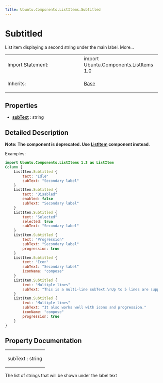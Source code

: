 ```yaml
---
Title: Ubuntu.Components.ListItems.Subtitled
---
```

        
Subtitled
=========

<span class="subtitle"></span>
List item displaying a second string under the main label. More...

<table>
<colgroup>
<col width="50%" />
<col width="50%" />
</colgroup>
<tbody>
<tr class="odd">
<td>Import Statement:</td>
<td>import Ubuntu.Components.ListItems 1.0</td>
</tr>
<tr class="even">
<td>Inherits:</td>
<td><p><a href="Ubuntu.Components.ListItems.Base.md">Base</a></p></td>
</tr>
</tbody>
</table>

<span id="properties"></span>
Properties
----------

-   ****[subText](#subText-prop)**** : string

<span id="details"></span>
Detailed Description
--------------------

**Note:** **The component is deprecated. Use [ListItem](../Ubuntu.Components.ListItem.md) component instead.**

Examples:

``` qml
import Ubuntu.Components.ListItems 1.3 as ListItem
Column {
    ListItem.Subtitled {
        text: "Idle"
        subText: "Secondary label"
    }
    ListItem.Subtitled {
        text: "Disabled"
        enabled: false
        subText: "Secondary label"
    }
    ListItem.Subtitled {
        text: "Selected"
        selected: true
        subText: "Secondary label"
    }
    ListItem.Subtitled {
        text: "Progression"
        subText: "Secondary label"
        progression: true
    }
    ListItem.Subtitled {
        text: "Icon"
        subText: "Secondary label"
        iconName: "compose"
    }
    ListItem.Subtitled {
        text: "Multiple lines"
        subText: "This is a multi-line subText.\nUp to 5 lines are supported."
    }
    ListItem.Subtitled {
        text: "Multiple lines"
        subText: "It also works well with icons and progression."
        iconName: "compose"
        progression: true
    }
}
```

Property Documentation
----------------------

<table>
<colgroup>
<col width="100%" />
</colgroup>
<tbody>
<tr class="odd">
<td><p><span id="subText-prop"></span><span class="name">subText</span> : <span class="type">string</span></p></td>
</tr>
</tbody>
</table>

The list of strings that will be shown under the label text

